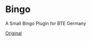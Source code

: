 # Bingo

A Small Bingo Plugin for BTE Germany

[Original](https://www.spigotmc.org/resources/bingo.84348/)
